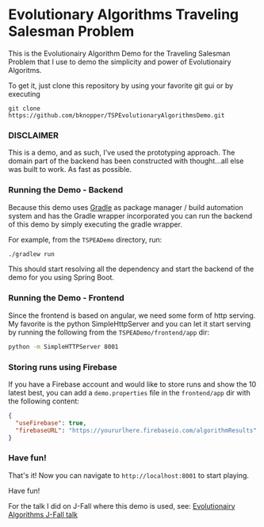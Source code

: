 Evolutionary Algorithms Traveling Salesman Problem
==========

This is the Evolutionairy Algorithm Demo for the Traveling Salesman Problem that I use to demo the simplicity and power of Evolutionairy Algoritms.

To get it, just clone this repository by using your favorite git gui or by executing 

```
git clone https://github.com/bknopper/TSPEvolutionaryAlgorithmsDemo.git
```

### DISCLAIMER
This is a demo, and as such, I've used the prototyping approach. The domain part of the backend has been constructed with thought...all else was built to work. As fast as possible.


### Running the Demo - Backend
Because this demo uses [Gradle](https://gradle.org/) as package manager / build automation system and has the Gradle wrapper incorporated you can run the backend of this demo by simply executing the gradle wrapper.

For example, from the `TSPEADemo` directory, run:

```bash
./gradlew run
```
This should start resolving all the dependency and start the backend of the demo for you using Spring Boot.

### Running the Demo - Frontend
Since the frontend is based on angular, we need some form of http serving. My favorite is the python SimpleHttpServer and you can let it start serving by running the following from the `TSPEADemo/frontend/app` dir:

```bash
python -m SimpleHTTPServer 8001
```
### Storing runs using Firebase
If you have a Firebase account and would like to store runs and show the 10 latest best, you can add a `demo.properties` file in the `frontend/app` dir with the following content:

```json
{
  "useFirebase": true,
  "firebaseURL": "https://yoururlhere.firebaseio.com/algorithmResults"
}
```

### Have fun!
That's it! Now you can navigate to `http://localhost:8001` to start playing. 

Have fun!

For the talk I did on J-Fall where this demo is used, see: [Evolutionairy Algorithms J-Fall talk](http://www.youtube.com/watch?v=5LUqjnwbp5c)
